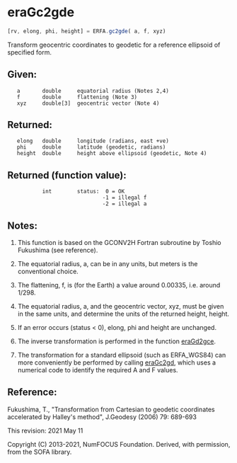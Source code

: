 # eraGc2gde

```js
[rv, elong, phi, height] = ERFA.gc2gde( a, f, xyz)
```

Transform geocentric coordinates to geodetic for a reference
ellipsoid of specified form.

## Given:
```
   a       double     equatorial radius (Notes 2,4)
   f       double     flattening (Note 3)
   xyz     double[3]  geocentric vector (Note 4)
```

## Returned:
```
   elong   double     longitude (radians, east +ve)
   phi     double     latitude (geodetic, radians)
   height  double     height above ellipsoid (geodetic, Note 4)
```

## Returned (function value):
```
           int        status:  0 = OK
                              -1 = illegal f
                              -2 = illegal a
```

## Notes:

1) This function is based on the GCONV2H Fortran subroutine by
   Toshio Fukushima (see reference).

2) The equatorial radius, a, can be in any units, but meters is
   the conventional choice.

3) The flattening, f, is (for the Earth) a value around 0.00335,
   i.e. around 1/298.

4) The equatorial radius, a, and the geocentric vector, xyz,
   must be given in the same units, and determine the units of
   the returned height, height.

5) If an error occurs (status < 0), elong, phi and height are
   unchanged.

6) The inverse transformation is performed in the function
   [eraGd2gce][1].

7) The transformation for a standard ellipsoid (such as ERFA_WGS84) can
   more conveniently be performed by calling [eraGc2gd][2], which uses a
   numerical code to identify the required A and F values.

## Reference:

   Fukushima, T., "Transformation from Cartesian to geodetic
   coordinates accelerated by Halley's method", J.Geodesy (2006)
   79: 689-693

This revision:  2021 May 11

Copyright (C) 2013-2021, NumFOCUS Foundation.
Derived, with permission, from the SOFA library.


[1]: era.gd2gce.md
[2]: era.gc2gd.md
